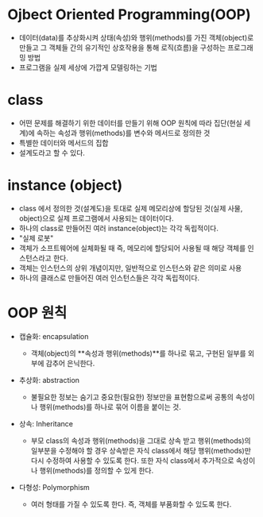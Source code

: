# Ojbect Oriented Programming(OOP)
- 데이터(data)를 추상화시켜 상태(속성)와 행위(methods)를 가진 객체(object)로 만들고 그 객체들 간의 유기적인 상호작용을 통해 로직(흐름)을 구성하는 프로그래밍 방법
- 프로그램을 실제 세상에 가깝게 모델링하는 기법

# class
- 어떤 문제를 해결하기 위한 데이터를 만들기 위해 OOP 원칙에 따라 집단(현실 세계)에 속하는 속성과 행위(methods)를 변수와 메서드로 정의한 것
- 특별한 데이터와 메서드의 집합
- 설계도라고 할 수 있다.

# instance (object)
- class 에서 정의한 것(설계도)을 토대로 실제 메모리상에 할당된 것(실제 사물, object)으로 실제 프로그램에서 사용되는 데이터이다.
- 하나의 class로 만들어진 여러 instance(object)는 각각 독립적이다.
- "실제 로봇"
- 객체가 소프트웨어에 실체화될 때 즉, 메모리에 할당되어 사용될 때 해당 객체를 인스턴스라고 한다.
- 객체는 인스턴스의 상위 개념이지만, 일반적으로 인스턴스와 같은 의미로 사용
- 하나의 클래스로 만들어진 여러 인스턴스들은 각각 독립적이다.

# OOP 원칙
- 캡슐화: encapsulation
    - 객체(object)의 **속성과 행위(methods)**를 하나로 묶고, 구현된 일부를 외부에 감추어 은닉한다.
- 추상화: abstraction
    - 불필요한 정보는 숨기고 중요한(필요한) 정보만을 표현함으로써 공통의 속성이나 행위(methods)를 하나로 묶어 이름을 붙이는 것.
- 상속: Inheritance
    - 부모 class의 속성과 행위(methods)을 그대로 상속 받고 행위(methods)의 일부분을 수정해야 할 경우 상속받은 자식 class에서 해당 행위(methods)만 다시 수정하여 사용할 수 있도록 한다. 또한 자식 class에서 추가적으로 속성이나 행위(methods)를 정의할 수 있게 한다.

- 다형성: Polymorphism
    - 여러 형태를 가질 수 있도록 한다. 즉, 객체를 부품화할 수 있도록 한다.
    
